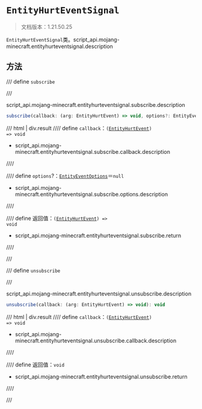 # `EntityHurtEventSignal`

> 文档版本：1.21.50.25

`EntityHurtEventSignal`类。script_api.mojang-minecraft.entityhurteventsignal.description

## 方法

/// define
`subscribe`


///

script_api.mojang-minecraft.entityhurteventsignal.subscribe.description

```js
subscribe(callback: (arg: EntityHurtEvent) => void, options?: EntityEventOptions): (arg: EntityHurtEvent) => void
```

/// html | div.result
//// define
`callback`：<code>(<a href="../entityhurtevent/">EntityHurtEvent</a>) =&gt; void</code>

- script_api.mojang-minecraft.entityhurteventsignal.subscribe.callback.description


////

//// define
`options`?：[`EntityEventOptions`](./entityeventoptions.md)＝`null`

- script_api.mojang-minecraft.entityhurteventsignal.subscribe.options.description


////

//// define
返回值：<code>(<a href="../entityhurtevent/">EntityHurtEvent</a>) =&gt; void</code>

- script_api.mojang-minecraft.entityhurteventsignal.subscribe.return


////

///


/// define
`unsubscribe`


///

script_api.mojang-minecraft.entityhurteventsignal.unsubscribe.description

```js
unsubscribe(callback: (arg: EntityHurtEvent) => void): void
```

/// html | div.result
//// define
`callback`：<code>(<a href="../entityhurtevent/">EntityHurtEvent</a>) =&gt; void</code>

- script_api.mojang-minecraft.entityhurteventsignal.unsubscribe.callback.description


////

//// define
返回值：`void`

- script_api.mojang-minecraft.entityhurteventsignal.unsubscribe.return


////

///

